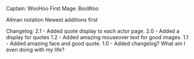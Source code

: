 Captain: WooHoo
First Mage: BooWoo

Allman notation
Newest additions first

Changelog:
2.1 - Added quote display to each actor page.
2.0 - Added a display for quotes
1.2 - Added amazing mouseover text for good images.
1.1 - Added amazing face and good quote.
1.0 - Added changelog? What am I even doing with my life?
